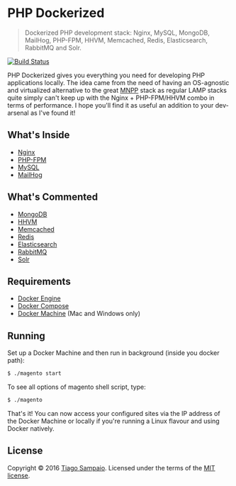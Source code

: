# PHP Dockerized

> Dockerized PHP development stack: Nginx, MySQL, MongoDB, MailHog, PHP-FPM, HHVM, Memcached, Redis, Elasticsearch, RabbitMQ and Solr.

[![Build Status](https://travis-ci.org/tiagosampaio/php-dockerized.svg?branch=master)](https://travis-ci.org/tiagosampaio/php-dockerized)

PHP Dockerized gives you everything you need for developing PHP applications locally. The idea came from the need of having an OS-agnostic and virtualized alternative to the great [MNPP](https://github.com/jyr/MNPP) stack as regular LAMP stacks quite simply can't keep up with the Nginx + PHP-FPM/HHVM combo in terms of performance. I hope you'll find it as useful an addition to your dev-arsenal as I've found it!

## What's Inside

* [Nginx](http://nginx.org/)
* [PHP-FPM](http://php-fpm.org/)
* [MySQL](http://www.mysql.com/)
* [MailHog](https://github.com/mailhog/MailHog)

## What's Commented

* [MongoDB](http://www.mongodb.org/)
* [HHVM](http://www.hhvm.com/)
* [Memcached](http://memcached.org/)
* [Redis](http://redis.io/)
* [Elasticsearch](http://www.elasticsearch.org/)
* [RabbitMQ](https://www.rabbitmq.com/)
* [Solr](http://lucene.apache.org/solr/)

## Requirements

* [Docker Engine](https://docs.docker.com/installation/)
* [Docker Compose](https://docs.docker.com/compose/)
* [Docker Machine](https://docs.docker.com/machine/) (Mac and Windows only)

## Running

Set up a Docker Machine and then run in background (inside you docker path):

```sh
$ ./magento start
```
To see all options of magento shell script, type:

```sh
$ ./magento
```

That's it! You can now access your configured sites via the IP address of the Docker Machine or locally if you're running a Linux flavour and using Docker natively.

## License

Copyright &copy; 2016 [Tiago Sampaio](http://tiagosampaio.com). Licensed under the terms of the [MIT license](LICENSE.md).
